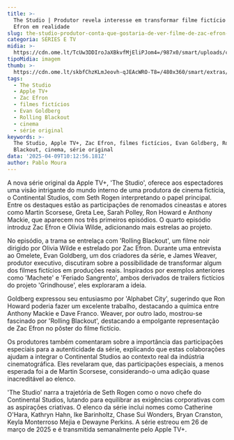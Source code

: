 ```yaml
---
title: >-
  The Studio | Produtor revela interesse em transformar filme fictício de Zac
  Efron em realidade
slug: the-studio-produtor-conta-que-gostaria-de-ver-filme-de-zac-efron-fora-da-srie
categoria: SÉRIES E TV
midia: >-
  https://cdn.ome.lt/TcUw3DDIroJaXBkvfMjEliPJom4=/987x0/smart/uploads/conteudo/fotos/zac-efron-the-studio-capa.png
tipoMidia: imagem
thumb: >-
  https://cdn.ome.lt/skbfChzKLmJeovh-qJEAcWRO-T8=/480x360/smart/extras/conteudos/zac-efron-the-studio.png
tags:
  - The Studio
  - Apple TV+
  - Zac Efron
  - filmes fictícios
  - Evan Goldberg
  - Rolling Blackout
  - cinema
  - série original
keywords: >-
  The Studio, Apple TV+, Zac Efron, filmes fictícios, Evan Goldberg, Rolling
  Blackout, cinema, série original
data: '2025-04-09T10:12:56.181Z'
author: Pablo Moura
---
```


A nova série original da Apple TV+, 'The Studio', oferece aos espectadores uma visão intrigante do mundo interno de uma produtora de cinema fictícia, o Continental Studios, com Seth Rogen interpretando o papel principal. Entre os destaques estão as participações de renomados cineastas e atores como Martin Scorsese, Greta Lee, Sarah Polley, Ron Howard e Anthony Mackie, que aparecem nos três primeiros episódios. O quarto episódio introduz Zac Efron e Olivia Wilde, adicionando mais estrelas ao projeto.

No episódio, a trama se entrelaça com 'Rolling Blackout', um filme noir dirigido por Olivia Wilde e estrelado por Zac Efron. Durante uma entrevista ao Omelete, Evan Goldberg, um dos criadores da série, e James Weaver, produtor executivo, discutiram sobre a possibilidade de transformar algum dos filmes fictícios em produções reais. Inspirados por exemplos anteriores como 'Machete' e 'Feriado Sangrento', ambos derivados de trailers fictícios do projeto 'Grindhouse', eles exploraram a ideia.

Goldberg expressou seu entusiasmo por 'Alphabet City', sugerindo que Ron Howard poderia fazer um excelente trabalho, destacando a química entre Anthony Mackie e Dave Franco. Weaver, por outro lado, mostrou-se fascinado por 'Rolling Blackout', destacando a empolgante representação de Zac Efron no pôster do filme fictício.

Os produtores também comentaram sobre a importância das participações especiais para a autenticidade da série, explicando que estas colaborações ajudam a integrar o Continental Studios ao contexto real da indústria cinematográfica. Eles revelaram que, das participações especiais, a menos esperada foi a de Martin Scorsese, considerando-o uma adição quase inacreditável ao elenco.

'The Studio' narra a trajetória de Seth Rogen como o novo chefe do Continental Studios, lutando para equilibrar as exigências corporativas com as aspirações criativas. O elenco da série inclui nomes como Catherine O'Hara, Kathryn Hahn, Ike Barinholtz, Chase Sui Wonders, Bryan Cranston, Keyla Monterroso Mejia e Dewayne Perkins. A série estreou em 26 de março de 2025 e é transmitida semanalmente pelo Apple TV+.
